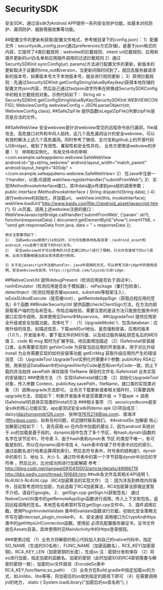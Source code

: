 # SecuritySDK
安全SDK，通过该sdk为Android APP提供一系列安全防护功能，如基本对抗防护、漏洞防护、威胁情报收集等功能。

##配置文件的更新和获取(配置文件格式，参考根目录下的config.json)：
	1）配置文件：securitysdk_config.json(通过preferences方式存储)，是基于json格式的内容，它提供了4类拦截规则：webview的拦截规则、intent uri拦截规则、应用和插件更新的url白名单和应用插件调用的过滤拦截规则
	2）通过SecuritySDKInit.syncConfig(url, params)方法进行配置文件的更新，新版本的更新取决于设置的time_out和version，当更新间隔时间到了，就回去服务器请求新的版本号，如果版本号大于本地版本号，就会进行规则更新；
	3）获得拦截规则：先通过SecuritySDKInit.getConfigStringValueByKey(key)获得本地存储的配置文件json内容，然后自己通过fastjson讲字符串在转换成SecuritySDKConfig中的相关拦截规则对象。示例代码如下：
	String str = SecuritySDKInit.getConfigStringValueByKey(SecuritySDKInit.WEBVIEWCONFIG);
	WebviewConfig webviewConfig = JSON.parseObject(str, WebviewConfig.class);
##SafeZipFile
	提供函数isLegalZipFile()判断zipFile是否是合法的文件。

##SafeWebView
	安全webview是针对webview常见的远程命令执行漏洞，file域攻击、高危接口对外和中间人劫持，这几个高危漏洞设计的安全webview，可以有效的解决上述几个高危漏洞。同时参考了微信、支付宝和github上的开源代码(JSBridge)，做到了有效性、兼容性和安全性并存。
    业务方使用该webview的步骤：
    1）	申明和实例化。
    布局文件中的申明
    <com.example.safeappdemo.webview.SafeWebView
        android:id="@+id/my_webview"
        android:layout_width="match_parent"
        android:layout_height="400dp" >
    </com.example.safeappdemo.webview.SafeWebView>
    2）	在Java中注册一个handler，以便JS调用
    webView.registerHandler("submitFromWeb");
    3）	实现IMethodInvokeInterface接口，其中data是js传递到java层的调用参数；
    public interface IMethodInvokeInterface {
        String  dispatch(String data);
    }
    4）	进行webview的初始化，并加载url。
    webView.init(this, invokeInterface);
    webView.loadUrl("http://www.baidu.com|file:///android_asset/javascript.html");
    5) Js页面，调用上述webview注册的接口：
    WebViewJavascriptBridge.callHandler('submitFromWeb', {'param': str1}, function(responseData) {
    document.getElementById("show").innerHTML = "send get responseData from java, data = " + responseData
    });

    相关注意事项如下：
    1）	当前webview使用file协议时，只允许加载本地私有目录：/android_asset和android_res这两个目录下的html文件。
    2）	安全webview对于可以使用的JS交互接口的url进行了限制，只允许百度域下的url调用，业务方需要根据当前业务场景进行修改。

    3）关于在javascript中注册handler，java中调用的方式，可以参考JSBridge中的使用说明，安全webview也支持。https://github.com/lzyzsd/JsBridge.
##NativeCoreUtil
	提供debugPresent（检测应用是否处于调试中）、runInEmulator（检测应用是否处于模拟器）、rePackage（重打包检查）、
	detectInject（检测应用是否被xposed，substrate等框架注入）、isExisSUAndExecute（是否被root）、getRemoteAppSign（获取远程应用的签名）6个函数
##BinderSecurityUtil
    提供函数checkClientSign方法，在方法内部获取客户端的包名和签名，传给远端校验。需要注意的是该方法只能放在服务中的接口实现中调用，具体使用见Demo中Myservice。
##UpgradeTool
	提供应用安全升级或安全加载功能，具体吐下：
	（1）UpgradeModel
			1、包含databean：应用升级的信息，如描述信息，下载apk的url地址、是否强制安装，应用的版本（1.0.1），开发版本号，要下载文件的MD5值、以及经过服务端私钥签名后的MD5值
			2、code 和 msg 暂时为扩展字段，待后面增加描述
	（2）ISafeInstall安装接口类，业务需要实现的
			getVerCode 为获取当前应用的开发版本，用于对比升级
			install 为业务需要实现的如何安装等功能
			getErrMsg 获取升级应用时产生的错误消息
	（3）UpgradeTool
	        UpgradeTool实例化时需要4个参数:
	            publicKey RSA公钥，用来验证DataBean中的singnedVerifyCode是否和verifyCode一致，防止下载的非法劫持
                savePath  保存路径
                fileName  保存的文件名
                iSafeInstall  业务实现的安装接口
###使用方法
	（1）实现ISafeInstall接口类
	（2）初始化UpgradeTool对象，传入参数
			Context，publicKey,savePath，fileName，接口类的实现类对象
	（3）调用upgrade方法即可。
	业务方下载更新或者相关插件时，只需要调用upgrade方法，流程如下：判断开发版本号是否需要升级 -> 下载apk -> 调用ISafeInstall的具体实现类的Install方法
###相关事项
    （1）securicysdkcore是安全sdk的核心功能实现，app是测试安全sdk的demo apk
     (2)项目成员：daizy(daizhongyin@126.com)、张林(97615274@qq.com)、唐海洋(ffthy@qq.com)。如有任何问题，欢迎随时联系我们。
#AndroidSo 加解密
	核心加解密过程如下：
		1、首先获取.so 在内存中加载的基址
		2、因为android 系统对于.so的加载是基于段的，dynamic段中包含了多个节区，有hash,dynstr(函数的名字在该节区中)，符号表
		3、由于hash表和dynstr表  节区 的类型不唯一，有可能是别的，所以在dynamic段中寻找
		4、hash表中存储了符号表中对应的索引，通过函数名进行哈希运算得到索引，然后去符号表中，符号表的结构是1、dynstr中的索引 2、地址 3、大小
		5、通过符号表中的第一个字节获取dynstr中对应的字符串 ，然后比对，比对成功则进行加密解密
	参考：
		http://blog.csdn.net/jiangwei0910410003/article/details/49966719
		http://bbs.pediy.com/thread-191649.htm
##sdk各文件及其相关API说明
	1、Rc4Util.h Rc4Util.cpp（RC4加密算法的实现文件）
	注：
		因为涉及到修改内存操作，目前暂考虑同位加密，为此选取了RC4加密算法，RC4加密算法原理这里暂不介绍，请自行google。
	2、 getSign.cpp getSign.h(获取签名）
	 通过NativeCoreUtil类中的getRemoteAppSign函数进行调用。传入上下文和包名，返回远程调用的签名。本地签名哈希暂时写在getSign.cpp文件中。
    3、插件调用拦截。使用PluginInvokeValidate 类中的validate函数进行拦截，初始化安全策略文件写在键intercept_plugin_invoke中。
    4、安全通信 调用接口为CryptAndHttps类中的getHttpsUrlConnection函数。使用前 必须先配置服务器证书，证书文件放在Assets目录。具体使用时见MainActivity中的Https登录按钮。
    
        

###使用过程
	（1）业务方将解密的核心代码加入到自己的native代码中，指定SO_NAME（生成的SO名称），FUNC_NAME（加密函数名），RCE_KEY(加密密钥)，RC4_KEY_LEN（加密密钥的长度），生成so
	注：密钥分发和保存
	（2）将so进行加密，指定加密的函数名、加密的密钥（此时加密SO的RC4密钥需要与解密的密钥一致），加密的so文件路径（EncodeSo类中RC4_KEY,funcName,so_path）
	（3）业务方在Build.gradle中指定加载so的方式，如Jnilibs、libs等等，将加密后的so放到指定的路径下即可
	（4）在需要调用jni的地方， static {
        System.loadLibrary("加密后的so库名称");
    }

